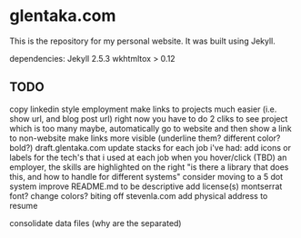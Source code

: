 # glentaka.com
This is the repository for my personal website.
It was built using Jekyll.

dependencies:
Jekyll 2.5.3
wkhtmltox > 0.12


## TODO

copy linkedin style employment
make links to projects much easier (i.e. show url, and blog post url)
  right now you have to do 2 cliks to see project which is too many
  maybe, automatically go to website and then show a link to non-website
make links more visible (underline them? different color? bold?)
draft.glentaka.com
update stacks
for each job i've had:
  add icons or labels for the tech's that i used at each job
  when you hover/click (TBD) an employer, the skills are highlighted on the right
    "is there a library that does this, and how to handle for different systems"
consider moving to a 5 dot system
improve README.md to be descriptive
add license(s)
montserrat font? change colors? biting off stevenla.com
add physical address to resume

consolidate data files (why are the separated)
